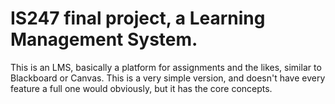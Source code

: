 # IS247 final project, a Learning Management System.
This is an LMS, basically a platform for assignments and the likes, similar to Blackboard or Canvas. This is a very simple version, and doesn't have every feature a full one would obviously, but it has the core concepts.
